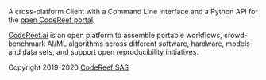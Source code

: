 A cross-platform Client with a Command Line Interface and a Python API 
for the [open CodeReef portal](https://codereef.ai/portal).

[CodeReef.ai](https://codereef.ai) is an open platform to assemble portable workflows, 
crowd-benchmark AI/ML algorithms across different software, hardware, models and data sets,
and support open reproducibility initiatives.

Copyright 2019-2020 [CodeReef SAS](https://codereef.ai)
